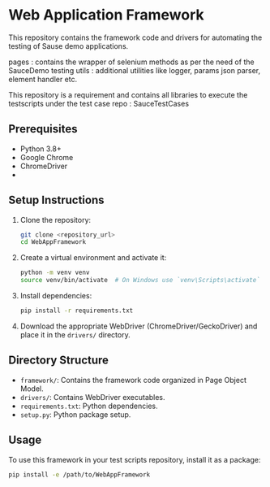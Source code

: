 # Web Application Framework

This repository contains the framework code and drivers for automating the testing of Sause demo applications.

pages : contains the wrapper of selenium methods as per the need of the SauceDemo testing
utils : additional utilities like logger, params json parser, element handler etc.

This repository is a requirement and contains all libraries to execute the testscripts under the test case repo : SauceTestCases

## Prerequisites

- Python 3.8+
- Google Chrome 
- ChromeDriver 
- 
## Setup Instructions

1. Clone the repository:
    ```bash
    git clone <repository_url>
    cd WebAppFramework
    ```

2. Create a virtual environment and activate it:
    ```bash
    python -m venv venv
    source venv/bin/activate  # On Windows use `venv\Scripts\activate`
    ```

3. Install dependencies:
    ```bash
    pip install -r requirements.txt
    ```

4. Download the appropriate WebDriver (ChromeDriver/GeckoDriver) and place it in the `drivers/` directory.

## Directory Structure

- `framework/`: Contains the framework code organized in Page Object Model.
- `drivers/`: Contains WebDriver executables.
- `requirements.txt`: Python dependencies.
- `setup.py`: Python package setup.

## Usage

To use this framework in your test scripts repository, install it as a package:
```bash
pip install -e /path/to/WebAppFramework
